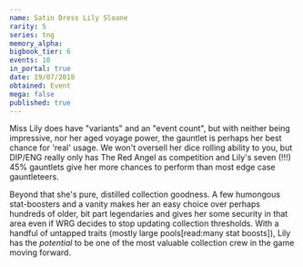 ```yaml
---
name: Satin Dress Lily Sloane
rarity: 5
series: tng
memory_alpha:
bigbook_tier: 6
events: 10
in_portal: true
date: 19/07/2018
obtained: Event
mega: false
published: true
---
```


Miss Lily does have "variants" and an "event count", but with neither being impressive, nor her aged voyage power, the gauntlet is perhaps her best chance for 'real' usage. We won't oversell her dice rolling ability to you, but DIP/ENG really only has The Red Angel as competition and Lily's seven (!!!) 45% gauntlets give her more chances to perform than most edge case gauntleteers. 

Beyond that she's pure, distilled collection goodness. A few humongous stat-boosters and a vanity makes her an easy choice over perhaps hundreds of older, bit part legendaries and gives her some security in that area even if WRG decides to stop updating collection thresholds. With a handful of untapped traits (mostly large pools[read:many stat boosts]), Lily has the *potential* to be one of the most valuable collection crew in the game moving forward.
